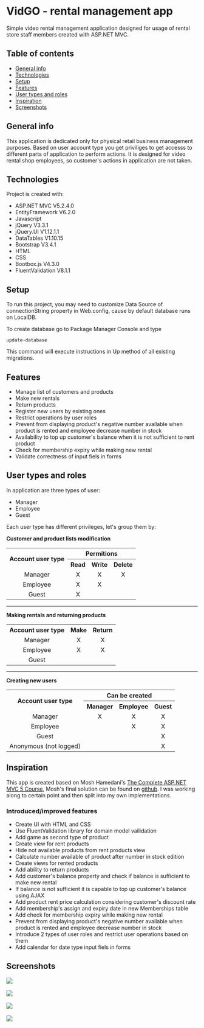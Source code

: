 # VidGO - rental management app
Simple video rental management application designed for usage of rental store staff members created with ASP<span></span>.NET MVC.

## Table of contents
* [General info](#general-info)
* [Technologies](#technologies)
* [Setup](#setup)
* [Features](#features)
* [User types and roles](#user-types-and-roles)
* [Inspiration](#inspiration)
* [Screenshots](#screenshots)

## General info
This application is dedicated only for physical retail business management purposes. Based on user account type you get priviliges to get accesss to different parts of application to perform actions. It is designed for video rental shop employees, so customer's actions in application are not taken.

## Technologies
Project is created with:
* ASP<span></span>.NET MVC V5.2.4.0
* EntityFramework V6.2.0
* Javascript
* jQuery V3.3.1
* jQuery.UI V1.12.1.1
* DataTables V1.10.15
* Bootstrap V3.4.1
* HTML
* CSS
* Bootbox.js V4.3.0
* FluentValidation V8.1.1

## Setup
To run this project, you may need to customize Data Source of connectionString property in Web.config, cause by default database runs on LocalDB.  

To create database go to Package Manager Console and type

```
update-database
```

This command will execute instructions in Up method of all existing migrations.

## Features
* Manage list of customers and products
* Make new rentals
* Return products
* Register new users by existing ones
* Restrict operations by user roles
* Prevent from displaying product's negative number available when product is rented and employee decrease number in stock
* Availability to top up customer's balance when it is not sufficient to rent product
* Check for membership expiry while making new rental
* Validate correctness  of input fiels in forms

## User types and roles
In application are three types of user:
* Manager
* Employee
* Guest

Each user type has different privileges, let's group them by:  

**Customer and product lists modification**

<table>
    <tr>
        <th rowspan="2">Account user type</th>
        <th colspan="3">Permitions</th>
    </tr>
    <tr>
        <th>Read</th>
        <th>Write</th>
        <th>Delete</th>
    </tr>
    <tr align="center">
        <td>Manager</td>
        <td>X</td>
        <td>X</td>
        <td>X</td>
    </tr>
    <tr align="center">
        <td>Employee</td>
        <td>X</td>
        <td>X</td>
        <td></td>
    </tr>
    <tr align="center">
        <td>Guest</td>
        <td>X</td>
        <td></td>
        <td></td>
    </tr>
</table>

___

**Making rentals and returning products**

<table>
    <tr>
        <th>Account user type</th>
        <th>Make</th>
         <th>Return</th>
    </tr>
    <tr align="center">
        <td>Manager</td>
        <td>X</td>
        <td>X</td>
    </tr>
    <tr align="center">
        <td>Employee</td>
        <td>X</td>
        <td>X</td>
    </tr>
    <tr align="center">
        <td>Guest</td>
        <td></td>
        <td></td>
    </tr>
</table>

___

**Creating new users**

<table>
    <tr>
        <th rowspan="2">Account user type</th>
        <th colspan="3">Can be created</th>
    </tr>
    <tr>
        <th>Manager</th>
        <th>Employee</th>
        <th>Guest</th>
    </tr>
    <tr align="center">
        <td>Manager</td>
        <td>X</td>
        <td>X</td>
        <td>X</td>
    </tr>
    <tr align="center">
        <td>Employee</td>
        <td></td>
        <td>X</td>
        <td>X</td>
    </tr>
    <tr align="center">
        <td>Guest</td>
        <td></td>
        <td></td>
        <td>X</td>
    </tr>
     <tr align="center">
        <td>Anonymous (not logged)</td>
        <td></td>
        <td></td>
        <td>X</td>
    </tr>
</table>

## Inspiration
This app is created based on Mosh Hamedani's [The Complete ASP.NET MVC 5 Course](https://codewithmosh.com/p/asp-net-mvc), Mosh's final solution can be found on [github](https://github.com/mosh-hamedani/vidly-mvc-5). I was working along to certain point and then split into my own implementations.

### Introduced/improved features

* Create UI with HTML and CSS
* Use FluentValidation library for domain model vailidation
* Add game as second type of product
* Create view for rent products
* Hide not available products from rent products view
* Calculate number available of product after number in stock edition
* Create views for rented products
* Add ability to return products
* Add customer's balance property and check if balance is sufficient to make new rental
* If balance is not sufficient it is capable to top up customer's balance using AJAX
* Add product rent price calculation considering customer's discount rate
* Add membership's assign and expiry date in new Memberships table
* Add check for membership expiry while making new rental
* Prevent from displaying product's negative number available when product is rented and employee decrease number in stock
* Introduce 2 types of user roles and restrict user operations based on them
* Add calendar for date type input fiels in forms

## Screenshots
<kbd><img src="readme-img/login-form.png"/></kbd> <br/><br/> 
<kbd><img src="readme-img/register-form.png"/></kbd> <br/><br/>
<kbd><img src="readme-img/new-movie-form.png"/></kbd> <br/><br/>
<kbd><img src="readme-img/new-rental-form.png"/></kbd> <br/><br/>
